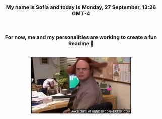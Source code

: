 


<div align="center">
<h3 >My name is Sofia and today is Monday, 27 September, 13:26 GMT-4</h3><br>
<h3 >For now, me and my personalities are working to create a fun Readme 👋
</h3><br>
<img src='img/dwight.gif' alt='working...'/>
</div>
